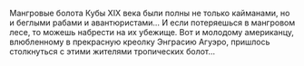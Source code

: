 <!--2017-01-24 22:20:32-->
Мангровые болота Кубы XIX века были полны не только кайманами, но и беглыми рабами и авантюристами… И если потеряешься в мангровом лесе, то можешь набрести на их убежище. Вот и молодому американцу, влюбленному в прекрасную креолку Энграсию Агуэро, пришлось столкнуться с этими жителями тропических болот…
